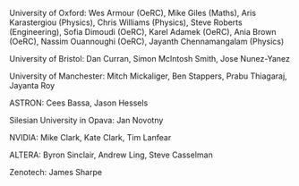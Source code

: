 University of Oxford:
Wes Armour (OeRC), Mike Giles (Maths), Aris Karastergiou (Physics), Chris Williams (Physics), Steve Roberts (Engineering), Sofia Dimoudi (OeRC), Karel Adamek (OeRC), Ania Brown (OeRC), Nassim Ouannoughi (OeRC), Jayanth Chennamangalam (Physics)

University of Bristol:
Dan Curran, Simon McIntosh Smith, Jose Nunez-Yanez

University of Manchester:
Mitch Mickaliger, Ben Stappers, Prabu Thiagaraj, Jayanta Roy

ASTRON:
Cees Bassa, Jason Hessels

Silesian University in Opava:
Jan Novotny

NVIDIA:
Mike Clark, Kate Clark, Tim Lanfear

ALTERA:
Byron Sinclair, Andrew Ling, Steve Casselman

Zenotech:
James Sharpe
